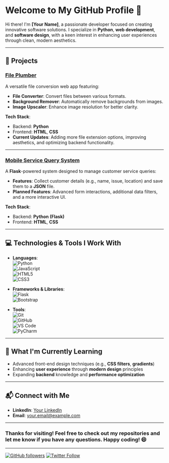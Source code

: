 # Welcome to My GitHub Profile 👋

Hi there! I'm **[Your Name]**, a passionate developer focused on creating innovative software solutions. I specialize in **Python**, **web development**, and **software design**, with a keen interest in enhancing user experiences through clean, modern aesthetics.

---

## 🚀 Projects

### [**File Plumber**](https://github.com/YourUsername/FilePlumber)
A versatile file conversion web app featuring:
- **File Converter**: Convert files between various formats.
- **Background Remover**: Automatically remove backgrounds from images.
- **Image Upscaler**: Enhance image resolution for better clarity.

**Tech Stack**:  
- Backend: **Python**
- Frontend: **HTML**, **CSS**  
- **Current Updates**: Adding more file extension options, improving aesthetics, and optimizing backend functionality.

---

### [**Mobile Service Query System**](https://github.com/YourUsername/MobileServiceQuery)
A **Flask**-powered system designed to manage customer service queries:
- **Features**: Collect customer details (e.g., name, issue, location) and save them to a **JSON** file.
- **Planned Features**: Advanced form interactions, additional data filters, and a more interactive UI.

**Tech Stack**:  
- Backend: **Python (Flask)**  
- Frontend: **HTML**, **CSS**

---

## 💻 Technologies & Tools I Work With

- **Languages**:  
  ![Python](https://img.shields.io/badge/Python-3776AB?style=flat&logo=python&logoColor=white)  
  ![JavaScript](https://img.shields.io/badge/JavaScript-F7DF1E?style=flat&logo=javascript&logoColor=black)  
  ![HTML5](https://img.shields.io/badge/HTML5-E34F26?style=flat&logo=html5&logoColor=white)  
  ![CSS3](https://img.shields.io/badge/CSS3-1572B6?style=flat&logo=css3&logoColor=white)

- **Frameworks & Libraries**:  
  ![Flask](https://img.shields.io/badge/Flask-000000?style=flat&logo=flask&logoColor=white)  
  ![Bootstrap](https://img.shields.io/badge/Bootstrap-563D7C?style=flat&logo=bootstrap&logoColor=white)

- **Tools**:  
  ![Git](https://img.shields.io/badge/Git-F05032?style=flat&logo=git&logoColor=white)  
  ![GitHub](https://img.shields.io/badge/GitHub-181717?style=flat&logo=github&logoColor=white)  
  ![VS Code](https://img.shields.io/badge/VS%20Code-007ACC?style=flat&logo=visualstudiocode&logoColor=white)  
  ![PyCharm](https://img.shields.io/badge/PyCharm-000000?style=flat&logo=pycharm&logoColor=white)

---

## 🌱 What I'm Currently Learning
- Advanced front-end design techniques (e.g., **CSS filters**, **gradients**)
- Enhancing **user experience** through **modern design** principles
- Expanding **backend** knowledge and **performance optimization**

---

## 📬 Connect with Me
- **LinkedIn**: [Your LinkedIn](https://www.linkedin.com/in/yourusername)
- **Email**: [your.email@example.com](mailto:your.email@example.com)

---

### Thanks for visiting! Feel free to check out my repositories and let me know if you have any questions. Happy coding! 😄

---

<!-- Badges Section for extra aesthetic touch -->
[![GitHub followers](https://img.shields.io/github/followers/yourusername?label=Follow&style=social)](https://github.com/yourusername)
[![Twitter Follow](https://img.shields.io/twitter/follow/yourusername?style=social)](https://twitter.com/yourusername)
